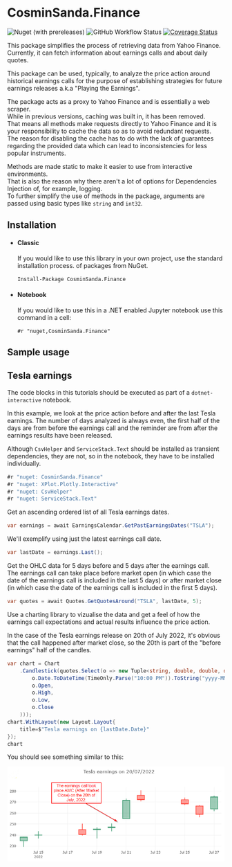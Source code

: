 # CosminSanda.Finance

![Nuget (with prereleases)](https://img.shields.io/nuget/vpre/CosminSanda.Finance?style=plastic)
![GitHub Workflow Status](https://img.shields.io/github/workflow/status/cosmincatalin/finance-library/Test)
[![Coverage Status](https://coveralls.io/repos/github/cosmincatalin/finance-library/badge.svg?branch=master)](https://coveralls.io/github/cosmincatalin/finance-library?branch=master)

This package simplifies the process of retrieving data from Yahoo Finance.  
Currently, it can fetch information about earnings calls and about daily quotes.

This package can be used, typically, to analyze the price action around historical earnings calls for the purpose
of establishing strategies for future earnings releases a.k.a "Playing the Earnings".

The package acts as a proxy to Yahoo Finance and is essentially a web scraper.  
While in previous versions, caching was built in, it has been removed.  
That means all methods make requests directly to Yahoo Finance and it is your responsibility to cache the data so as to avoid redundant requests.  
The reason for disabling the cache has to do with the lack of guarantees regarding the provided data which can lead to inconsistencies for less popular instruments.

Methods are made static to make it easier to use from interactive environments.  
That is also the reason why there aren't a lot of options for Dependencies Injection of, for example, logging.  
To further simplify the use of methods in the package, arguments are passed using basic types like `string` and `int32`.

## Installation

 * #### Classic
    If you would like to use this library in your own project, use the standard installation process. of packages from NuGet.

    ```bash
    Install-Package CosminSanda.Finance
    ```

 * #### Notebook
    If you would like to use this in a .NET enabled Jupyter notebook use this command in a cell:

    ```
    #r "nuget,CosminSanda.Finance"
    ```

## Sample usage

## Tesla earnings

The code blocks in this tutorials should be executed as part of a `dotnet-interactive` notebook.

In this example, we look at the price action before and after the last Tesla earnings. The number of days analyzed is always even, the first half of the days are from before the earnings call and the reminder are from after the earnings results have been released.


Although `CsvHelper` and `ServiceStack.Text` should be installed as transient dependencies, they are not, so in the notebook, they have to be installed individually.

```csharp
#r "nuget: CosminSanda.Finance"
#r "nuget: XPlot.Plotly.Interactive"
#r "nuget: CsvHelper"
#r "nuget: ServiceStack.Text"
```

Get an ascending ordered list of all Tesla earnings dates.

```csharp
var earnings = await EarningsCalendar.GetPastEarningsDates("TSLA");
```

We'll exemplify using just the latest earnings call date.

```csharp
var lastDate = earnings.Last();
```

Get the OHLC data for 5 days before and 5 days after the earnings call.  
The earnings call can take place before market open (in which case the date of the earnings call is included in the last 5 days) or after market close (in which case the date of the earnings call is included in the first 5 days).

```csharp
var quotes = await Quotes.GetQuotesAround("TSLA", lastDate, 5);
```

Use a charting library to vizualise the data and get a feel of how the earnings call expectations and actual results influence the price action.

In the case of the Tesla earnings release on 20th of July 2022, it's obvious that the call happened after market close, so the 20th is part of the "before earnings" half of the candles.

```csharp
var chart = Chart
    .Candlestick(quotes.Select(o => new Tuple<string, double, double, double, double>(
        o.Date.ToDateTime(TimeOnly.Parse("10:00 PM")).ToString("yyyy-MM-dd"),
        o.Open,
        o.High,
        o.Low,
        o.Close
    )));
chart.WithLayout(new Layout.Layout{
    title=$"Tesla earnings on {lastDate.Date}"
});
chart
```

You should see something similar to this:

![Tesla earnings call](docfx_project/images/tesla.png)